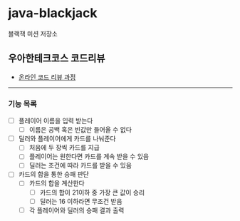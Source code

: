 # java-blackjack

블랙잭 미션 저장소

## 우아한테크코스 코드리뷰

- [온라인 코드 리뷰 과정](https://github.com/woowacourse/woowacourse-docs/blob/master/maincourse/README.md)

---
### 기능 목록
- [ ] 플레이어 이름을 입력 받는다
  - [ ] 이름은 공백 혹은 빈값만 들어올 수 없다
- [ ] 딜러와 플레이어에게 카드를 나눠준다
  - [ ] 처음에 두 장씩 카드를 지급
  - [ ] 플레이어는 원한다면 카드를 계속 받을 수 있음
  - [ ] 딜러는 조건에 따라 카드를 받을 수 있음
- [ ] 카드의 합을 통한 승패 판단
  - [ ] 카드의 합을 계산한다
    - [ ] 카드의 합이 21이하 중 가장 큰 값이 승리
    - [ ] 딜러는 16 이하라면 무조건 받음
  - [ ] 각 플레이어와 딜러의 승패 결과 출력
